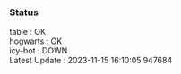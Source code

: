 ### Status


table : OK  
hogwarts : OK  
icy-bot : DOWN  
Latest Update : 2023-11-15 16:10:05.947684
